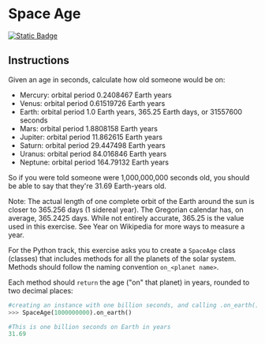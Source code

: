 # Space Age
[![Static Badge](https://img.shields.io/badge/Link-To%20Exercise-blue)](https://exercism.org/tracks/python/exercises/space-age)

## Instructions

Given an age in seconds, calculate how old someone would be on:

* Mercury: orbital period 0.2408467 Earth years
* Venus: orbital period 0.61519726 Earth years
* Earth: orbital period 1.0 Earth years, 365.25 Earth days, or 31557600 seconds
* Mars: orbital period 1.8808158 Earth years
* Jupiter: orbital period 11.862615 Earth years
* Saturn: orbital period 29.447498 Earth years
* Uranus: orbital period 84.016846 Earth years
* Neptune: orbital period 164.79132 Earth years

So if you were told someone were 1,000,000,000 seconds old, you should be able 
to say that they're 31.69 Earth-years old.

Note: The actual length of one complete orbit of the Earth around the sun is 
closer to 365.256 days (1 sidereal year). The Gregorian calendar has, on 
average, 365.2425 days. While not entirely accurate, 365.25 is the value used 
in this exercise. See Year on Wikipedia for more ways to measure a year.

For the Python track, this exercise asks you to create a `SpaceAge` class 
(classes) that includes methods for all the planets of the solar system. 
Methods should follow the naming convention `on_<planet name>`.

Each method should `return` the age ("on" that planet) in years, rounded to two 
decimal places:

```python
#creating an instance with one billion seconds, and calling .on_earth().
>>> SpaceAge(1000000000).on_earth()

#This is one billion seconds on Earth in years
31.69
```